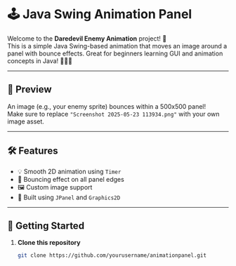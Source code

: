 # 🕹️ Java Swing Animation Panel

Welcome to the **Daredevil Enemy Animation** project! 🚀  
This is a simple Java Swing-based animation that moves an image around a panel with bounce effects. Great for beginners learning GUI and animation concepts in Java! 🎨🧑‍💻

---

## 📸 Preview

An image (e.g., your enemy sprite) bounces within a 500x500 panel!  
Make sure to replace `"Screenshot 2025-05-23 113934.png"` with your own image asset.

---

## 🛠️ Features

- 💡 Smooth 2D animation using `Timer`
- 🔁 Bouncing effect on all panel edges
- 🖼️ Custom image support
- 🧱 Built using `JPanel` and `Graphics2D`

---

## 🚀 Getting Started

1. **Clone this repository**
   ```bash
   git clone https://github.com/yourusername/animationpanel.git
